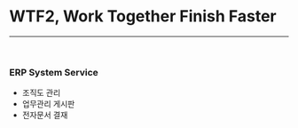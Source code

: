 # WTF2, Work Together Finish Faster

--- 
<br>

### ERP System Service 
- 조직도 관리
- 업무관리 게시판
- 전자문서 결재
